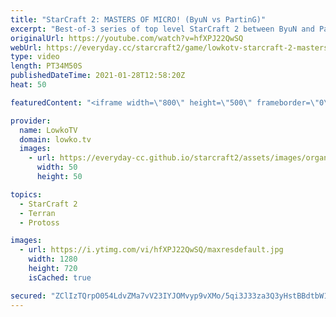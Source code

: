```yaml
---
title: "StarCraft 2: MASTERS OF MICRO! (ByuN vs PartinG)"
excerpt: "Best-of-3 series of top level StarCraft 2 between ByuN and PartinG. Both of these players well known for their incredible unit control and micro, and in this match they face off against each other.  Support my work on Patreon: http://www.patreon.com/lowkotv Become a YouTube member: https://lowko.tv/join"
originalUrl: https://youtube.com/watch?v=hfXPJ22QwSQ
webUrl: https://everyday.cc/starcraft2/game/lowkotv-starcraft-2-masters-of-micro-byun-vs-parting/
type: video
length: PT34M50S
publishedDateTime: 2021-01-28T12:58:20Z
heat: 50

featuredContent: "<iframe width=\"800\" height=\"500\" frameborder=\"0\" src=\"https://www.youtube.com/embed/hfXPJ22QwSQ\" allow=\"accelerometer; autoplay; encrypted-media; gyroscope; picture-in-picture\" allowfullscreen></iframe>"

provider:
  name: LowkoTV
  domain: lowko.tv
  images:
    - url: https://everyday-cc.github.io/starcraft2/assets/images/organizations/lowko.tv-50x50.jpg
      width: 50
      height: 50

topics:
  - StarCraft 2
  - Terran
  - Protoss

images:
  - url: https://i.ytimg.com/vi/hfXPJ22QwSQ/maxresdefault.jpg
    width: 1280
    height: 720
    isCached: true

secured: "ZClIzTQrpO054LdvZMa7vV23IYJOMvyp9vXMo/5qi3J33za3Q3yHstBBdtbW1rIYdXK5XLHWMdK0zfL40wlApo5ZIqKLSithdmiZd7XSNCfpJWrq33ql30MJq72EO12gERgPK2OM4nczhGfKJO+hhmax/vlaysLXiU9SOHdOxdXWuYOPacKU4+ksQQpdejMwOhDjTxRdzsot0EmC/H8faIngNHxKsoevM5GsVftw6zNiFf3YRZ+PuvjX+zj3A1CLDt35dqSXXekLZPF5rlXiGy4l6jN7eWPu8y9/6IF904C8o+0kXpTm8qCiPncyADjP/fEYngeckVcSGsF9Rwo3s+JdkY+jxar81A+OGDA0aThpg1roT8XObubajD48kRWG0R/BjKqQFywk7PfDonidlRP2+zQBzc0Vb725QAs3S2ZP744at6AqcJ1TDDuukVoD;sDzS7bsC4wbA7pKTZWjxRQ=="
---
```


